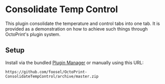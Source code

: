 # Consolidate Temp Control

This plugin consolidate the temperature and control tabs into one tab. It is provided as a demonstration on how
to achieve such things through OctoPrint's plugin system.

## Setup

Install via the bundled [Plugin Manager](https://github.com/foosel/OctoPrint/wiki/Plugin:-Plugin-Manager)
or manually using this URL:

    https://github.com/foosel/OctoPrint-ConsolidateTempControl/archive/master.zip
